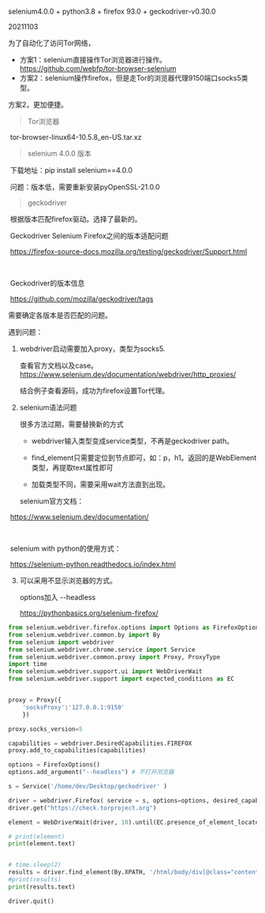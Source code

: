 

selenium4.0.0 + python3.8 + firefox 93.0 + geckodriver-v0.30.0 



20211103

为了自动化了访问Tor网络，

- 方案1：selenium直接操作Tor浏览器进行操作。https://github.com/webfp/tor-browser-selenium
- 方案2：selenium操作firefox，但是走Tor的浏览器代理9150端口socks5类型。

方案2，更加便捷。



> Tor浏览器

​	tor-browser-linux64-10.5.8_en-US.tar.xz



> selenium 4.0.0 版本	

​	下载地址：pip install selenium==4.0.0

​	问题：版本低，需要重新安装pyOpenSSL-21.0.0



> geckodriver

​	根据版本匹配firefox驱动。选择了最新的。

​	Geckodriver Selenium Firefox之间的版本适配问题

​	https://firefox-source-docs.mozilla.org/testing/geckodriver/Support.html

​	

​	Geckodriver的版本信息

​	https://github.com/mozilla/geckodriver/tags



需要确定各版本是否匹配的问题。



遇到问题：

1. webdriver启动需要加入proxy，类型为socks5.

   查看官方文档以及case。https://www.selenium.dev/documentation/webdriver/http_proxies/

   结合例子查看源码，成功为firefox设置Tor代理。

   

2. selenium语法问题

   很多方法过期，需要替换新的方式

   - webdriver输入类型变成service类型，不再是geckodriver path。

   - find_element只需要定位到节点即可，如：p，h1。返回的是WebElement类型，再提取text属性即可

   - 加载类型不同，需要采用wait方法直到出现。

   selenium官方文档：

​		https://www.selenium.dev/documentation/

​		

​		selenium with python的使用方式：

​		https://selenium-python.readthedocs.io/index.html



3. 可以采用不显示浏览器的方式。

   options加入 --headless

   https://pythonbasics.org/selenium-firefox/



```python
from selenium.webdriver.firefox.options import Options as FirefoxOptions
from selenium.webdriver.common.by import By
from selenium import webdriver
from selenium.webdriver.chrome.service import Service
from selenium.webdriver.common.proxy import Proxy, ProxyType
import time
from selenium.webdriver.support.ui import WebDriverWait
from selenium.webdriver.support import expected_conditions as EC


proxy = Proxy({
    'socksProxy':'127.0.0.1:9150'
    })

proxy.socks_version=5

capabilities = webdriver.DesiredCapabilities.FIREFOX
proxy.add_to_capabilities(capabilities)

options = FirefoxOptions()
options.add_argument("--headless") # 不打开浏览器

s = Service('/home/dev/Desktop/geckodriver' )

driver = webdriver.Firefox( service = s, options=options, desired_capabilities=capabilities)
driver.get("https://check.torproject.org")

element = WebDriverWait(driver, 10).until(EC.presence_of_element_located((By.XPATH, "/html/body/div[@class='content']/h1")))

# print(element)
print(element.text)


# time.sleep(2)
results = driver.find_element(By.XPATH, '/html/body/div[@class="content"]/p')
#print(results)
print(results.text)

driver.quit()
```









